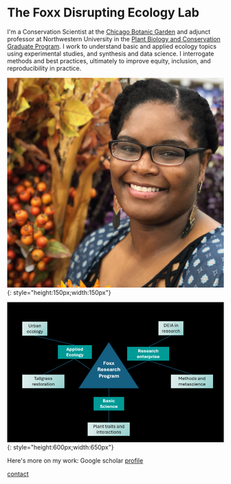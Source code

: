 # The Foxx Disrupting Ecology Lab

I'm a Conservation Scientist at the [Chicago Botanic Garden](https://www.chicagobotanic.org/research) and adjunct professor at Northwestern University in the [Plant Biology and Conservation Graduate Program](https://plantbiology.northwestern.edu/). I work to understand basic and applied ecology topics using experimental studies, and synthesis and data science. I interrogate methods and best practices, ultimately to improve equity, inclusion, and reproducibility in practice.

![](Foxx_headshot.jpg){: style="height:150px;width:150px"}

![](Foxx_research_map.png){: style="height:600px;width:650px"}

Here's more on my work: Google scholar [profile](https://scholar.google.com/citations?user=nlWrL0YAAAAJ&hl=en)

[contact](mailto:afoxx@chicagobotanic.org)
